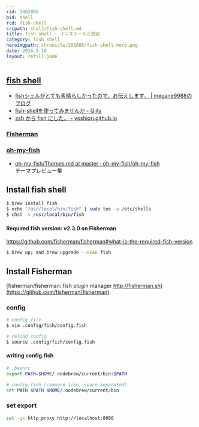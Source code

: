 ```yaml
---
rid: 1462806
bid: shell
rcd: fish-shell
srcpath: shell/fish-shell.md
title: fish shell - インストールと設定
category: fish shell
heroimgpath: chronicle/201605/fish-shell-hero.png
date: 2016.5.10
layout: refill.jade
---
```


## [fish shell](http://fishshell.com/)

- [fishシェルがとても素晴らしかったので、お伝えします。 | megane9988のブログ](http://megane-blog.com/2014/12/15/1461)
- [fish-shellを使ってみませんか - Qiita](http://qiita.com/mtwtk_man/items/dde92d0a6024bc61fa58)
- [zsh から fish にした。 - yoshiori.github.io](http://yoshiori.github.io/blog/2015/11/03/from-zsh-to-fish/)

### [Fisherman](http://fisherman.sh/)

### [oh-my-fish](https://github.com/oh-my-fish/oh-my-fish)
- [oh-my-fish/Themes.md at master · oh-my-fish/oh-my-fish](https://github.com/oh-my-fish/oh-my-fish/blob/master/docs/Themes.md)  
  テーマプレビュー集


## Install fish shell

```bash
$ brew install fish
$ echo "/usr/local/bin/fish" | sudo tee -a /etc/shells
$ chsh -s /usr/local/bin/fish
```

#### Required fish version: v2.3.0 on Fisherman
https://github.com/fisherman/fisherman#what-is-the-required-fish-version

```bash
$ brew up; and brew upgrade --HEAD fish
```

## Install Fisherman
[fisherman/fisherman: fish plugin manager http://fisherman.sh](https://github.com/fisherman/fisherman)

### config

```bash
# config file
$ vim .config/fish/config.fish
```

```bash
# reload config
$ source .config/fish/config.fish
```

#### writing config.fish

```bash
# .bashrc
export PATH=$HOME/.nodebrew/current/bin:$PATH

# config.fish (command like, space separated)
set PATH $PATH $HOME/.nodebrew/current/bin
```

### set export

```bash
set -gx http_proxy http://localhost:8080
```
